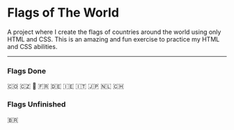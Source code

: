 # Flags of The World

A project where I create the flags of countries around the world using only HTML and CSS. This is an amazing and fun exercise to practice my HTML and CSS abilities.

---

### Flags Done
🇨🇴 🇨🇿 🏴󠁧󠁢󠁥󠁮󠁧󠁿 🇫🇷 🇩🇪 🇮🇪 🇮🇹 🇯🇵 🇳🇱 🇨🇭

### Flags Unfinished
🇧🇷
